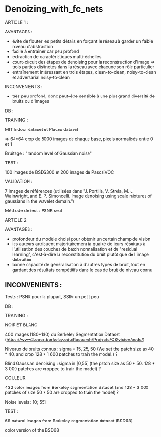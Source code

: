 # Denoizing_with_fc_nets

ARTICLE 1 :

AVANTAGES :
- évite de flouter les petits détails en forçant le réseau à garder un faible niveau d'abstraction
- facile à entraîner car peu profond
- extraction de caractéristiques multi-échelles
- court-circuit des étapes de denoising pour la reconstruction d'image => trois parties distinctes dans la réseau avec chacune son rôle particulier
- entraînement intéressant en trois étapes, clean-to-clean, noisy-to-clean et adversarial noisy-to-clean

INCONVENIENTS :
- très peu profond, donc peut-être sensible à une plus grand diversité de bruits ou d'images

DB :

TRAINING :

MIT Indoor dataset et Places dataset

 => 64*64 crop de 5000 images de chaque base, pixels normalisés entre 0 et 1
 
Bruitage : "random level of Gaussian noise"

TEST :

100 images de BSDS300 et 200 images de PascalVOC

VALIDATION :

7 images de références (utilisées dans "J. Portilla, V. Strela, M. J. Wainwright, and E. P. Simoncelli. Image denoising using scale mixtures of gaussians in the wavelet domain.")


Méthode de test : PSNR seul

ARTICLE 2

AVANTAGES :
- profondeur du modèle choisi pour obtenir un certain champ de vision
- les auteurs attribuent majoritairement la qualité de leurs résultats à l'utilisation des couches de batch normalisation et du "residual learning", c'est-à-dire la reconstitution du bruit plutôt que de l'image débruitée
- bonne capacité de généralisation à d'autres types de bruit, tout en gardant des résultats compétitifs dans le cas de bruit de niveau connu

INCONVENIENTS :
---

Tests : PSNR pour la plupart, SSIM un petit peu

DB :

TRAINING : 

NOIR ET BLANC

400 images (180*180) du Berkeley Segmentation Dataset (https://www2.eecs.berkeley.edu/Research/Projects/CS/vision/bsds/)

Niveaux de bruits connus : sigma = 15, 25, 50  (We set the patch size as 40 * 40, and crop 128 * 1 600 patches to train the model.) ?

Blind Gaussian denoising : sigma in [0,55] (the patch size as 50 * 50. 128 * 3 000 patches are cropped to train the model) ?


COULEUR

432 color images from Berkeley segmentation dataset (and 128 * 3 000 patches of size 50 * 50 are cropped to train the model) ?

Noise levels :  [0; 55] 


TEST :

68 natural images from Berkeley segmentation dataset (BSD68)

color version of the BSD68
